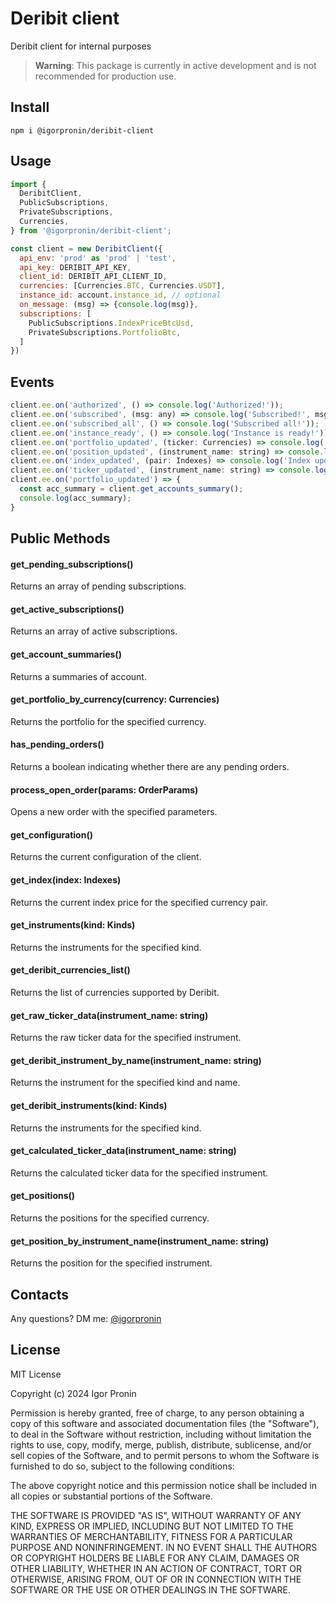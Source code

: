 # Deribit client

Deribit client for internal purposes

> **Warning**: This package is currently in active development and is not recommended for production use.

## Install

```npm i @igorpronin/deribit-client```

## Usage

```javascript
import {
  DeribitClient,
  PublicSubscriptions,
  PrivateSubscriptions,
  Currencies,
} from '@igorpronin/deribit-client';

const client = new DeribitClient({
  api_env: 'prod' as 'prod' | 'test',
  api_key: DERIBIT_API_KEY,
  client_id: DERIBIT_API_CLIENT_ID,
  currencies: [Currencies.BTC, Currencies.USDT],
  instance_id: account.instance_id, // optional
  on_message: (msg) => {console.log(msg)},
  subscriptions: [
    PublicSubscriptions.IndexPriceBtcUsd,
    PrivateSubscriptions.PortfolioBtc,
  ]
})
```

## Events

```javascript
client.ee.on('authorized', () => console.log('Authorized!'));  
client.ee.on('subscribed', (msg: any) => console.log('Subscribed!', msg));
client.ee.on('subscribed_all', () => console.log('Subscribed all!'));
client.ee.on('instance_ready', () => console.log('Instance is ready!'));
client.ee.on('portfolio_updated', (ticker: Currencies) => console.log('Portfolio updated!', ticker));
client.ee.on('position_updated', (instrument_name: string) => console.log('Position updated!', instrument_name));
client.ee.on('index_updated', (pair: Indexes) => console.log('Index updated!', pair));
client.ee.on('ticker_updated', (instrument_name: string) => console.log('Ticker updated!', instrument_name));
client.ee.on('portfolio_updated') => {
  const acc_summary = client.get_accounts_summary();
  console.log(acc_summary);
}
```

## Public Methods

#### get_pending_subscriptions()
Returns an array of pending subscriptions.

#### get_active_subscriptions()
Returns an array of active subscriptions.

#### get_account_summaries()
Returns a summaries of account.

#### get_portfolio_by_currency(currency: Currencies)
Returns the portfolio for the specified currency.

#### has_pending_orders()
Returns a boolean indicating whether there are any pending orders.

#### process_open_order(params: OrderParams)
Opens a new order with the specified parameters.

#### get_configuration()
Returns the current configuration of the client.

#### get_index(index: Indexes)
Returns the current index price for the specified currency pair.

#### get_instruments(kind: Kinds)
Returns the instruments for the specified kind.

#### get_deribit_currencies_list()
Returns the list of currencies supported by Deribit.

#### get_raw_ticker_data(instrument_name: string)
Returns the raw ticker data for the specified instrument.

#### get_deribit_instrument_by_name(instrument_name: string)
Returns the instrument for the specified kind and name.

#### get_deribit_instruments(kind: Kinds)
Returns the instruments for the specified kind.

#### get_calculated_ticker_data(instrument_name: string)
Returns the calculated ticker data for the specified instrument.

#### get_positions()
Returns the positions for the specified currency.

#### get_position_by_instrument_name(instrument_name: string)
Returns the position for the specified instrument.

## Contacts

Any questions? DM me: [@igorpronin](https://t.me/igorpronin)

## License

MIT License

Copyright (c) 2024 Igor Pronin

Permission is hereby granted, free of charge, to any person obtaining a copy
of this software and associated documentation files (the "Software"), to deal
in the Software without restriction, including without limitation the rights
to use, copy, modify, merge, publish, distribute, sublicense, and/or sell
copies of the Software, and to permit persons to whom the Software is
furnished to do so, subject to the following conditions:

The above copyright notice and this permission notice shall be included in all
copies or substantial portions of the Software.

THE SOFTWARE IS PROVIDED "AS IS", WITHOUT WARRANTY OF ANY KIND, EXPRESS OR
IMPLIED, INCLUDING BUT NOT LIMITED TO THE WARRANTIES OF MERCHANTABILITY,
FITNESS FOR A PARTICULAR PURPOSE AND NONINFRINGEMENT. IN NO EVENT SHALL THE
AUTHORS OR COPYRIGHT HOLDERS BE LIABLE FOR ANY CLAIM, DAMAGES OR OTHER
LIABILITY, WHETHER IN AN ACTION OF CONTRACT, TORT OR OTHERWISE, ARISING FROM,
OUT OF OR IN CONNECTION WITH THE SOFTWARE OR THE USE OR OTHER DEALINGS IN THE
SOFTWARE.

